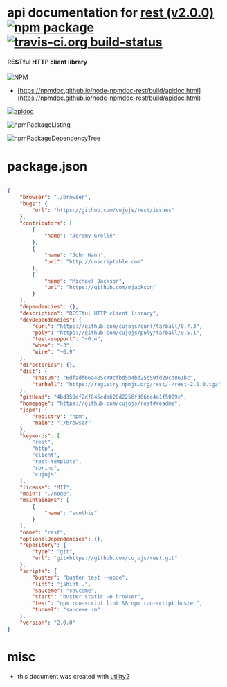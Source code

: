 # api documentation for  [rest (v2.0.0)](https://github.com/cujojs/rest#readme)  [![npm package](https://img.shields.io/npm/v/npmdoc-rest.svg?style=flat-square)](https://www.npmjs.org/package/npmdoc-rest) [![travis-ci.org build-status](https://api.travis-ci.org/npmdoc/node-npmdoc-rest.svg)](https://travis-ci.org/npmdoc/node-npmdoc-rest)
#### RESTful HTTP client library

[![NPM](https://nodei.co/npm/rest.png?downloads=true&downloadRank=true&stars=true)](https://www.npmjs.com/package/rest)

- [https://npmdoc.github.io/node-npmdoc-rest/build/apidoc.html](https://npmdoc.github.io/node-npmdoc-rest/build/apidoc.html)

[![apidoc](https://npmdoc.github.io/node-npmdoc-rest/build/screenCapture.buildCi.browser.%252Ftmp%252Fbuild%252Fapidoc.html.png)](https://npmdoc.github.io/node-npmdoc-rest/build/apidoc.html)

![npmPackageListing](https://npmdoc.github.io/node-npmdoc-rest/build/screenCapture.npmPackageListing.svg)

![npmPackageDependencyTree](https://npmdoc.github.io/node-npmdoc-rest/build/screenCapture.npmPackageDependencyTree.svg)



# package.json

```json

{
    "browser": "./browser",
    "bugs": {
        "url": "https://github.com/cujojs/rest/issues"
    },
    "contributors": [
        {
            "name": "Jeremy Grelle"
        },
        {
            "name": "John Hann",
            "url": "http://unscriptable.com"
        },
        {
            "name": "Michael Jackson",
            "url": "https://github.com/mjackson"
        }
    ],
    "dependencies": {},
    "description": "RESTful HTTP client library",
    "devDependencies": {
        "curl": "https://github.com/cujojs/curl/tarball/0.7.3",
        "poly": "https://github.com/cujojs/poly/tarball/0.5.1",
        "test-support": "~0.4",
        "when": "~3",
        "wire": "~0.9"
    },
    "directories": {},
    "dist": {
        "shasum": "6dfadf66a405c49cfbd5b4bd25b59fd29cd861bc",
        "tarball": "https://registry.npmjs.org/rest/-/rest-2.0.0.tgz"
    },
    "gitHead": "4bd359df2df845eda628d2256fd06bc4a1f5009c",
    "homepage": "https://github.com/cujojs/rest#readme",
    "jspm": {
        "registry": "npm",
        "main": "./browser"
    },
    "keywords": [
        "rest",
        "http",
        "client",
        "rest-template",
        "spring",
        "cujojs"
    ],
    "license": "MIT",
    "main": "./node",
    "maintainers": [
        {
            "name": "scothis"
        }
    ],
    "name": "rest",
    "optionalDependencies": {},
    "repository": {
        "type": "git",
        "url": "git+https://github.com/cujojs/rest.git"
    },
    "scripts": {
        "buster": "buster test --node",
        "lint": "jshint .",
        "sauceme": "sauceme",
        "start": "buster static -e browser",
        "test": "npm run-script lint && npm run-script buster",
        "tunnel": "sauceme -m"
    },
    "version": "2.0.0"
}
```



# misc
- this document was created with [utility2](https://github.com/kaizhu256/node-utility2)
